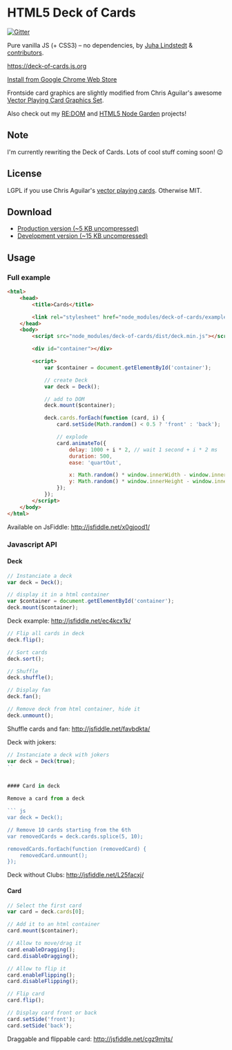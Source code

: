 # HTML5 Deck of Cards
[![Gitter](https://badges.gitter.im/Join%20Chat.svg)](https://gitter.im/pakastin/deck-of-cards?utm_source=badge&utm_medium=badge&utm_campaign=pr-badge)

Pure vanilla JS (+ CSS3) – no dependencies, by [Juha Lindstedt](https://github.com/pakastin) & [contributors](https://github.com/pakastin/deck-of-cards/graphs/contributors).

https://deck-of-cards.js.org

[Install from Google Chrome Web Store](https://chrome.google.com/webstore/detail/html5-deck-of-cards/ljafdfknpepklmkhomgaocmehgfdcpno)

Frontside card graphics are slightly modified from Chris Aguilar's awesome [Vector Playing Card Graphics Set](http://sourceforge.net/projects/vector-cards/).

Also check out my [RE:DOM](https://redom.js.org) and [HTML5 Node Garden](https://nodegarden.js.org) projects!

## Note
I'm currently rewriting the Deck of Cards. Lots of cool stuff coming soon! 😉

## License

LGPL if you use Chris Aguilar's [vector playing cards](http://sourceforge.net/projects/vector-cards/). Otherwise MIT.

## Download

- [Production version (~5 KB uncompressed)](https://deck-of-cards.js.org/dist/deck.min.js)
- [Development version (~15 KB uncompressed)](https://deck-of-cards.js.org/dist/deck.js)



## Usage

### Full example

``` html
<html>
    <head>
        <title>Cards</title>

        <link rel="stylesheet" href="node_modules/deck-of-cards/example/example.css">
    </head>
    <body>
        <script src="node_modules/deck-of-cards/dist/deck.min.js"></script>

        <div id="container"></div>

        <script>
            var $container = document.getElementById('container');

            // create Deck
            var deck = Deck();

            // add to DOM
            deck.mount($container);

            deck.cards.forEach(function (card, i) {
                card.setSide(Math.random() < 0.5 ? 'front' : 'back');

                // explode
                card.animateTo({
                    delay: 1000 + i * 2, // wait 1 second + i * 2 ms
                    duration: 500,
                    ease: 'quartOut',

                    x: Math.random() * window.innerWidth - window.innerWidth / 2,
                    y: Math.random() * window.innerHeight - window.innerHeight / 2
                });
            });
        </script>
    </body>
</html>
```

Available on JsFiddle: http://jsfiddle.net/x0gjood1/


### Javascript API

#### Deck

``` js
// Instanciate a deck
var deck = Deck();

// display it in a html container
var $container = document.getElementById('container');
deck.mount($container);
```

Deck example: http://jsfiddle.net/ec4kcx1k/

``` js
// Flip all cards in deck
deck.flip();

// Sort cards
deck.sort();

// Shuffle
deck.shuffle();

// Display fan
deck.fan();

// Remove deck from html container, hide it
deck.unmount();
```

Shuffle cards and fan: http://jsfiddle.net/favbdkta/

Deck with jokers:

``` js
// Instanciate a deck with jokers
var deck = Deck(true);
``


#### Card in deck

Remove a card from a deck

``` js
var deck = Deck();

// Remove 10 cards starting from the 6th
var removedCards = deck.cards.splice(5, 10);

removedCards.forEach(function (removedCard) {
    removedCard.unmount();
});
```

Deck without Clubs: http://jsfiddle.net/L25facxj/

#### Card

``` js
// Select the first card
var card = deck.cards[0];

// Add it to an html container
card.mount($container);

// Allow to move/drag it
card.enableDragging();
card.disableDragging();

// Allow to flip it
card.enableFlipping();
card.disableFlipping();

// Flip card
card.flip();

// Display card front or back
card.setSide('front');
card.setSide('back');
```

Draggable and flippable card: http://jsfiddle.net/cgz9mjts/